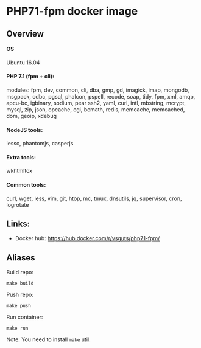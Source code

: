 # PHP71-fpm docker image

## Overview

#### OS

Ubuntu 16.04

#### PHP 7.1 (fpm + cli):
modules: fpm, dev, common, cli, dba, gmp, gd, imagick, imap, mongodb, msgpack, odbc, pgsql, phalcon, pspell, recode, soap, tidy, fpm, xml, amqp, apcu-bc, igbinary, sodium, pear
ssh2, yaml, curl, intl, mbstring, mcrypt, mysql, zip, json, opcache, cgi, bcmath, redis, memcache, memcached, dom, geoip, xdebug

#### NodeJS tools:
lessc, phantomjs, casperjs

#### Extra tools:
wkhtmltox

#### Common tools:
curl, wget, less, vim, git, htop, mc, tmux, dnsutils, jq, supervisor, cron, logrotate


## Links:

- Docker hub: https://hub.docker.com/r/vsguts/php71-fpm/

## Aliases

Build repo:
~~~
make build
~~~

Push repo:
~~~
make push
~~~

Run container:
~~~
make run
~~~

Note: You need to install `make` util.
